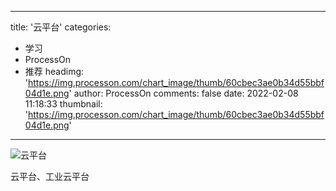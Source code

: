 
---
title: '云平台'
categories: 
 - 学习
 - ProcessOn
 - 推荐
headimg: 'https://img.processon.com/chart_image/thumb/60cbec3ae0b34d55bbf04d1e.png'
author: ProcessOn
comments: false
date: 2022-02-08 11:18:33
thumbnail: 'https://img.processon.com/chart_image/thumb/60cbec3ae0b34d55bbf04d1e.png'
---

<div>   
<img class="thumb" alt="云平台" src="https://img.processon.com/chart_image/thumb/60cbec3ae0b34d55bbf04d1e.png" referrerpolicy="no-referrer">
<p>云平台、工业云平台</p>  
</div>
            